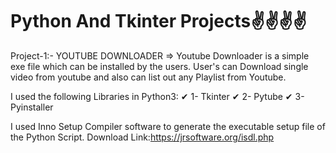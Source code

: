 # Python And Tkinter Projects✌✌✌✌

Project-1:- YOUTUBE DOWNLOADER =>
	Youtube Downloader is a simple exe file which can be installed by the users. User's can Download single video from youtube and also can list out any Playlist from Youtube.
	
   I used the following Libraries in Python3:
   		✔ 1- Tkinter ✔ 2- Pytube ✔ 3- Pyinstaller

   I used Inno Setup Compiler software to generate the executable setup file of the Python Script. Download Link:https://jrsoftware.org/isdl.php

